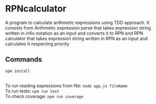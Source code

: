 # RPNcalculator
A program to calculate arithmetic expressions using TDD approach. It consists from Arithmetic expression parse that takes expression string written in infix notation as an input and converts it to RPN and  RPN calculator that takes expression string written in RPN as an input and calculates it respecting priority

## Commands
 `npm install`

<br/>To run reading expressions from file:  `node app.js fileName` 
<br/>To run tests:  `npm run test`
<br/>To check coverage:  `npm run coverage`
